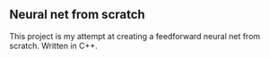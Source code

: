 <h2>Neural net from scratch</h2>
<p>This project is my attempt at creating a feedforward neural net from scratch. Written in C++.</p>
